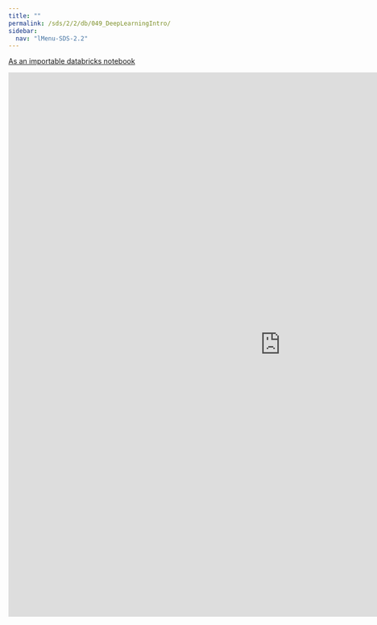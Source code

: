 ```yaml
---
title: ""
permalink: /sds/2/2/db/049_DeepLearningIntro/
sidebar:
  nav: "lMenu-SDS-2.2"
---
```


[As an importable databricks notebook](https://lamastex.github.io/scalable-data-science/sds/2/2/db/049_DeepLearningIntro.html)

<iframe src="https://lamastex.github.io/scalable-data-science/sds/2/2/db/049_DeepLearningIntro" width="1080" height="1080" frameborder="0"></iframe>
